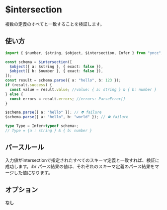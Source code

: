 # $intersection

複数の定義のすべてと一致することを検証します。

## 使い方

```typescript
import { $number, $string, $object, $intersection, Infer } from "yncc";

const schema = $intersection([
  $object({ a: $string }, { exact: false }),
  $object({ b: $number }, { exact: false }),
]);
const result = schema.parse({ a: "hello", b: 123 });
if (result.success) {
  const value = result.value; //value: { a: string } & { b: number }
} else {
  const errors = result.errors; //errors: ParseError[]
}

$schema.parse({ a: "hello" }); // ⛔ failure
$schema.parse({ a: "hello", b: "world" }); // ⛔ failure

type Type = Infer<typeof schema>;
// Type = {a : string } & { b: number }
```

## パースルール

入力値がintersectionで指定されたすべてのスキーマ定義と一致すれば、検証に成功します。:br
パース結果の値は、それぞれのスキーマ定義のパース結果をマージした値になります。

## オプション

**なし**
